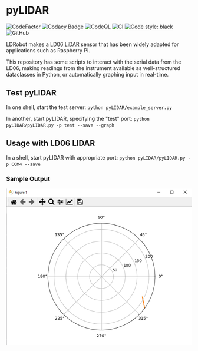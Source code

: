 # pyLIDAR

[![CodeFactor](https://www.codefactor.io/repository/github/paradoxdruid/pyLIDAR/badge)](https://www.codefactor.io/repository/github/paradoxdruid/pyLIDAR)  [![Codacy Badge](https://app.codacy.com/project/badge/Grade/c8c86fe25a644cb69b8b6e789ca1c18f)](https://www.codacy.com/gh/Paradoxdruid/pyLIDAR/dashboard?utm_source=github.com&amp;utm_medium=referral&amp;utm_content=Paradoxdruid/pyLIDAR&amp;utm_campaign=Badge_Grade) ![CodeQL](https://github.com/Paradoxdruid/pyLIDAR/workflows/CodeQL/badge.svg) [![CI](https://github.com/Paradoxdruid/pyLIDAR/actions/workflows/CI.yml/badge.svg)](https://github.com/Paradoxdruid/pyLIDAR/actions/workflows/CI.yml) [![Code style: black](https://img.shields.io/badge/code%20style-black-000000.svg)](https://github.com/ambv/black)  ![GitHub](https://img.shields.io/github/license/Paradoxdruid/pyLIDAR)

LDRobot makes a [LD06 LiDAR](https://www.ldrobot.com/product/en/98) sensor that has been widely adapted for applications such as Raspberry Pi.

This repository has some scripts to interact with the serial data from the LD06, making readings from the instrument available as well-structured dataclasses in Python, or automatically graphing input in real-time.

## Test pyLIDAR

In one shell, start the test server: `python pyLIDAR/example_server.py`

In another, start pyLIDAR, specifying the "test" port: `python pyLIDAR/pyLIDAR.py -p test --save --graph`

## Usage with LD06 LIDAR

In a shell, start pyLIDAR with appropriate port: `python pyLIDAR/pyLIDAR.py -p COM4 --save`

### Sample Output

![Sample Output](/assets/sample_output.png?raw=true "Sample Output")
